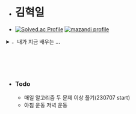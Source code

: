 - # 김혁일
- [![Solved.ac Profile](https://mazassumnida.wtf/api/v2/generate_badge?boj=rlagurdlf)](https://solved.ac/rlagurdlf)
[![mazandi profile](http://mazandi.herokuapp.com/api?handle=rlagurdlf&theme=dark)](https://solved.ac/rlagurdlf)
<details>
<summary>
  <img src="https://raw.githubusercontent.com/Tarikul-Islam-Anik/Animated-Fluent-Emojis/master/Emojis/Hand%20gestures/Eyes.png" alt="Eyes" width="2%" /> 내가 지금 배우는 ... 
</summary>
   <br>
  
![js](https://img.shields.io/badge/JavaScript-F7DF1E?style=for-the-badge&logo=JavaScript&logoColor=white) ![html](https://img.shields.io/badge/HTML5-E34F26?style=for-the-badge&logo=html5&logoColor=white) ![css](https://img.shields.io/badge/CSS-239120?&style=for-the-badge&logo=css3&logoColor=white) 
![vue.js](https://img.shields.io/badge/vue.js-20232A?style=for-the-badge&logo=vue.js&logoColor=#4FC08D)  
![Django](https://img.shields.io/badge/Django-%2300f.svg?style=for-the-badge&logo=Django&logoColor=white) ![java](https://img.shields.io/badge/Java-ED8B00?style=for-the-badge&logo=openjdk&logoColor=white) ![python](https://img.shields.io/badge/Python-14354C?style=for-the-badge&logo=python&logoColor=white) ![spring](https://img.shields.io/badge/Spring-6DB33F?style=for-the-badge&logo=spring&logoColor=white) 

</details>

  - ### Todo
    - 매일 알고리즘 두 문제 이상 풀기(230707 start)
    - 아침 운동 저녁 운동
